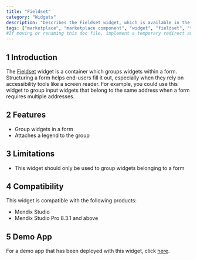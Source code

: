 ```yaml
---
title: "Fieldset"
category: "Widgets"
description: "Describes the Fieldset widget, which is available in the Mendix Marketplace."
tags: ["marketplace", "marketplace component", "widget", "fieldset", "token", "platform support"]
#If moving or renaming this doc file, implement a temporary redirect and let the respective team know they should update the URL in the product. See Mapping to Products for more details.
---
```


## 1 Introduction

The [Fieldset](https://marketplace.mendix.com/link/component/113922/Mendix/Fieldset) widget is a container which groups widgets within a form. Structuring a form helps end-users fill it out, especially when they rely on accessibility tools like a screen reader. For example, you could use this widget to group input widgets that belong to the same address when a form requires multiple addresses.

## 2 Features

* Group widgets in a form
* Attaches a legend to the group

## 3 Limitations

* This widget should only be used to group widgets belonging to a form

## 4 Compatibility

This widget is compatible with the following products:

* Mendix Studio
* Mendix Studio Pro 8.3.1 and above

## 5 Demo App

For a demo app that has been deployed with this widget, click [here](https://fieldset-sandbox.mxapps.io).
